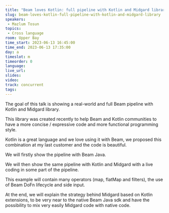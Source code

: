 ```yaml
---
title: "Beam loves Kotlin: full pipeline with Kotlin and Midgard library"
slug: beam-loves-kotlin-full-pipeline-with-kotlin-and-midgard-library
speakers:
 - Mazlum Tosun
topics:
 - Cross language
room: Upper Bay
time_start: 2023-06-13 16:45:00
time_end: 2023-06-13 17:35:00
day: a
timeslot: m
timeorder: 0
language: 
live_url: 
slides: 
video: 
track: concurrent
tags:
---
```


The goal of this talk is showing a real-world and full Beam pipeline with Kotlin and Midgard library.
 
 
 
 This library was created recently to help Beam and Kotlin communities to have a more concise / expressive code and more functional programming style.
 
 
 
 Kotlin is a great language and we love using it with Beam, we proposed this combination at my last customer and the code is beautiful.
 
 
 
 We will firstly show the pipeline with Beam Java.
 
 
 
 We will then show the same pipeline with Kotlin and Midgard with a live coding in some part of the pipeline.
 
 
 
 This example will contain many operators (map, flatMap and filters), the use of Beam DoFn lifecycle and side input.
 
 
 
 At the end, we will explain the strategy behind Midgard based on Kotlin extensions, to be very near to the native Beam Java sdk and have the possibility to mix very easily Midgard code with native code.